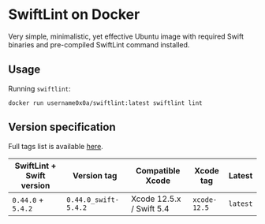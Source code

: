 # SwiftLint on Docker

Very simple, minimalistic, yet effective Ubuntu image with required Swift binaries and pre-compiled SwiftLint command installed.

## Usage

Running `swiftlint`:

```
docker run username0x0a/swiftlint:latest swiftlint lint
```

## Version specification

Full tags list is available [here](https://hub.docker.com/r/username0x0a/swiftlint/tags).

| SwiftLint + Swift version | Version tag          | Compatible Xcode         | Xcode tag    | Latest   |
|---------------------------|----------------------|--------------------------|--------------|----------|
| `0.44.0` + `5.4.2`        | `0.44.0_swift-5.4.2` | Xcode 12.5.x / Swift 5.4 | `xcode-12.5` | `latest` |
